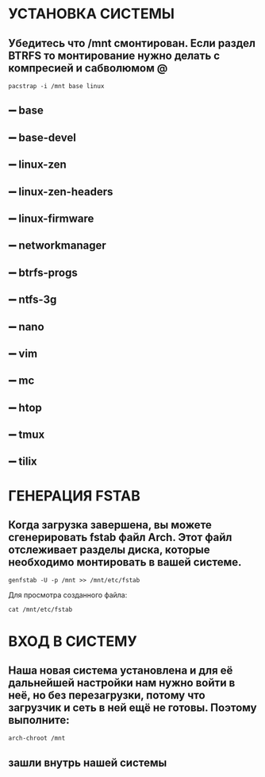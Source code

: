 # УСТАНОВКА СИСТЕМЫ
## Убедитесь что /mnt смонтирован. Если раздел BTRFS то монтирование нужно делать с компресией и сабволюмом @

```
pacstrap -i /mnt base linux
```

 ## ➖ base 
 ## ➖ base-devel 
 ## ➖ linux-zen
 ## ➖ linux-zen-headers
 ## ➖ linux-firmware 
 ## ➖ networkmanager 
 ## ➖ btrfs-progs 
 ## ➖ ntfs-3g
 ## ➖ nano 
 ## ➖ vim
 ## ➖ mc
 ## ➖ htop
 ## ➖ tmux
 ## ➖ tilix

# ГЕНЕРАЦИЯ FSTAB

## Когда загрузка завершена, вы можете сгенерировать fstab файл Arch. Этот файл отслеживает разделы диска, которые необходимо монтировать в вашей системе.

```
genfstab -U -p /mnt >> /mnt/etc/fstab
```
Для просмотра созданного файла:
```
cat /mnt/etc/fstab
```

# ВХОД В СИСТЕМУ

## Наша новая система установлена и для её дальнейшей настройки нам нужно войти в неё, но без перезагрузки, потому что загрузчик и сеть в ней ещё не готовы. Поэтому выполните:

```
arch-chroot /mnt
```

## зашли внутрь нашей системы